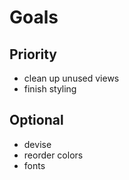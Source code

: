 # Goals
## Priority
- clean up unused views
- finish styling
## Optional
- devise
- reorder colors
- fonts